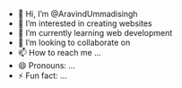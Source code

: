 - 👋 Hi, I’m @AravindUmmadisingh
- 👀 I’m interested in creating websites 
- 🌱 I’m currently learning web development 
- 💞️ I’m looking to collaborate on 
- 📫 How to reach me ...
- 😄 Pronouns: ...
- ⚡ Fun fact: ...

<!---
AravindUmmadisingh/AravindUmmadisingh is a ✨ special ✨ repository because its `README.md` (this file) appears on your GitHub profile.
You can click the Preview link to take a look at your changes.
--->
